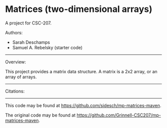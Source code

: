 # Matrices (two-dimensional arrays)

A project for CSC-207.

Authors:

* Sarah Deschamps
* Samuel A. Rebelsky (starter code)

---

Overview:

This project provides a matrix data structure. A matrix is a 2x2 array, or an array of arrays. 

---

Citations:

---

This code may be found at <https://github.com/sidesch/mp-matrices-maven>. 

The original code may be found at <https://github.com/Grinnell-CSC207/mp-matrices-maven>.
